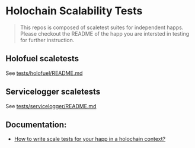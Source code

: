 # Holochain Scalability Tests
>This repos is composed of scaletest suites for independent happs.  Please checkout the README of the happ you are intersted in testing for further instruction.

## Holofuel scaletests
See [tests/holofuel/README.md](/tests/holofuel/)

## Servicelogger scaletests
See [tests/servicelogger/README.md](/tests/servicelogger/)

## Documentation:

- [How to write scale tests for your happ in a holochain context?](https://github.com/Holo-Host/holochain-scalability-tests/wiki/How-to-write-scale-tests-in-a-holochain-context%3F)